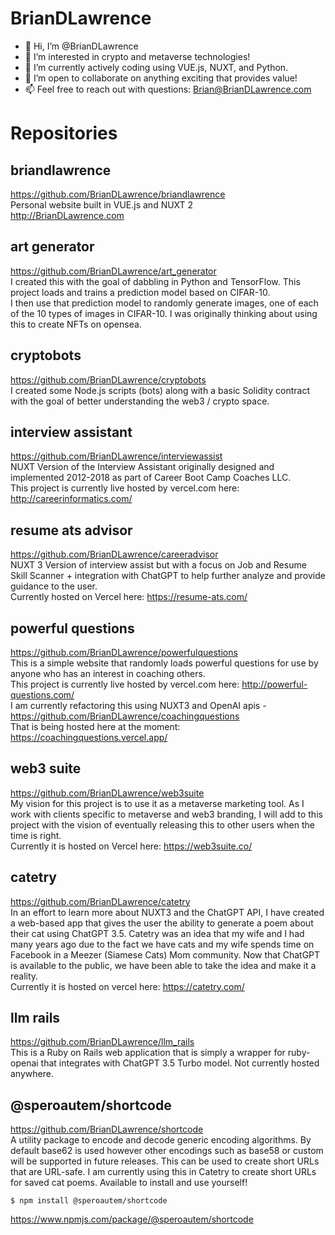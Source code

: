 # BrianDLawrence

- 👋 Hi, I’m @BrianDLawrence 
- 👀 I’m interested in crypto and metaverse technologies! 
- 🌱 I’m currently actively coding using VUE.js, NUXT, and Python. 
- 💞️ I’m open to collaborate on anything exciting that provides value!
- 📫 Feel free to reach out with questions: Brian@BrianDLawrence.com 

# Repositories

## briandlawrence
https://github.com/BrianDLawrence/briandlawrence<br>
Personal website built in VUE.js and NUXT 2<br>
http://BrianDLawrence.com 

## art generator
https://github.com/BrianDLawrence/art_generator<br>
I created this with the goal of dabbling in Python and TensorFlow. This project loads and trains a prediction model based on CIFAR-10.<br> 
I then use that prediction model to randomly generate images, one of each of the 10 types of images in CIFAR-10. I was originally thinking about using this to create NFTs on opensea. 

## cryptobots
https://github.com/BrianDLawrence/cryptobots<br>
I created some Node.js scripts (bots) along with a basic Solidity contract with the goal of better understanding the web3 / crypto space. 

## interview assistant
https://github.com/BrianDLawrence/interviewassist<br>
NUXT Version of the Interview Assistant originally designed and implemented 2012-2018 as part of Career Boot Camp Coaches LLC.<br> 
This project is currently live hosted by vercel.com here: http://careerinformatics.com/

## resume ats advisor 
https://github.com/BrianDLawrence/careeradvisor<br>
NUXT 3 Version of interview assist but with a focus on Job and Resume Skill Scanner + integration with ChatGPT to help further analyze and provide guidance to the user.<br>
Currently hosted on Vercel here: https://resume-ats.com/

## powerful questions
https://github.com/BrianDLawrence/powerfulquestions<br>
This is a simple website that randomly loads powerful questions for use by anyone who has an interest in coaching others.<br> 
This project is currently live hosted by vercel.com here: http://powerful-questions.com/<br>
I am currently refactoring this using NUXT3 and OpenAI apis - https://github.com/BrianDLawrence/coachingquestions<br>
That is being hosted here at the moment: https://coachingquestions.vercel.app/

## web3 suite
https://github.com/BrianDLawrence/web3suite<br>
My vision for this project is to use it as a metaverse marketing tool. As I work with clients specific to metaverse and web3 branding, 
I will add to this project with the vision of eventually releasing this to other users when the time is right.<br> 
Currently it is hosted on Vercel here: https://web3suite.co/

## catetry
https://github.com/BrianDLawrence/catetry<br>
In an effort to learn more about NUXT3 and the ChatGPT API, I have created a web-based app that gives the user the ability to generate a poem about their cat using ChatGPT 3.5. 
Catetry was an idea that my wife and I had many years ago due to the fact we have cats and my wife spends time on Facebook in a Meezer (Siamese Cats) Mom community. 
Now that ChatGPT is available to the public, we have been able to take the idea and make it a reality.<br> 
Currently it is hosted on vercel here: https://catetry.com/

## llm rails
https://github.com/BrianDLawrence/llm_rails<br>
This is a Ruby on Rails web application that is simply a wrapper for ruby-openai that integrates with ChatGPT 3.5 Turbo model. Not currently hosted anywhere. 

## @speroautem/shortcode
https://github.com/BrianDLawrence/shortcode<br>
A utility package to encode and decode generic encoding algorithms. By default base62 is used however other encodings such as base58 or custom will be supported in future releases. This can be used to create short URLs that are URL-safe.<be>
I am currently using this in Catetry to create short URLs for saved cat poems. Available to install and use yourself!
```
$ npm install @speroautem/shortcode
```
https://www.npmjs.com/package/@speroautem/shortcode

